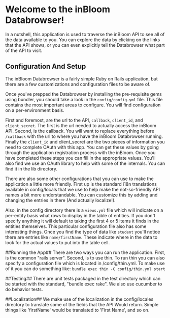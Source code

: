 # Welcome to the inBloom Databrowser! #

In a nutshell, this application is used to traverse the inBloom API to see all of the data available to you.
You can explore the data by clicking on the links that the API shows, or you can even explicitly tell
the Databrowser what part of the API to visit.

## Configuration And Setup ##
The inBloom Databrowser is a fairly simple Ruby on Rails application, but there are a few customizations and
configuration files to be aware of.

Once you've prepped the Databrowser by installing the pre-requisite gems using bundler, you should take
a look in the `config/config.yml` file. This file contains the most important areas to configure. You will
find configuration on a per-environment basis.

First and foremost, are the url to the API, `callback`, `client_id`, and `client_secret`. The first is the url
needed to actually access the inBloom API. Second, is the callback. You will want to replace everything before
`/callback` with the url to where you have the inBloom Databrowser running. Finally the `client_id` and
client_secret are the two pieces of information you need to complete OAuth with this app. You can get these
values by going through the application registration process with the inBloom. Once you have completed these
steps you can fill in the appropriate values. You'll also find we use an OAuth library to help with some
of the internals. You can find it in the lib directory.

There are also some other configurations that you can use to make the application a little more friendly.
First up is the standard i18n translations available in config/locals that we use to help make the
not-so-friendly API names a bit more understandable. You can customize this by adding and changing
the entries in there (And actually localize!).

Also, in the config directory there is a `views.yml` file which will indicate on a per-entity basis what
rows to display in the table of entities. If you don't specify anything it will default to taking the
first 4 or 5 items it finds in the entities themselves. This particular configuration file also has
some interesting things. Once you find the type of data like `student` you'll notice there are entries
like `name/firstName`. These indicate where in the data to look for the actual values to put into the
table cell.

##Running the App##
There are two ways you can run the application. First, is the common "rails server". Second, is to use thin.
To run thin you can also specify a configuration file which is located in /config/thin.yml. To make use
of it you can do something like: `bundle exec thin -C config/thin.yml start`

##Testing##
There are unit tests packaged in the test directory which can be started with the standard, "bundle exec rake".
We also use cucumber to do behavior tests.

##Localization##
We make use of the localization in the config/locales directory to translate some of the fields that the API
Would return. Simple things like 'firstName' would be translated to 'First Name', and so on.



